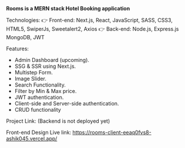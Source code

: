 **Rooms is a MERN stack Hotel Booking application**

Technologies:
👉 Front-end: Next.js, React, JavaScript, SASS, CSS3, HTML5, SwiperJs, Sweetalert2, Axios
👉 Back-end: Node.js, Express.js MongoDB, JWT

Features:

- Admin Dashboard (upcoming).
- SSG & SSR using Next.js.
- Multistep Form.
- Image Slider.
- Search Functionality.
- Filter by Min & Max price.
- JWT authentication.
- Client-side and Server-side authentication.
- CRUD functionality

Project Link: (Backend is not deployed yet)

Front-end Design Live link: https://rooms-client-eeaq0fvs8-ashik045.vercel.app/
